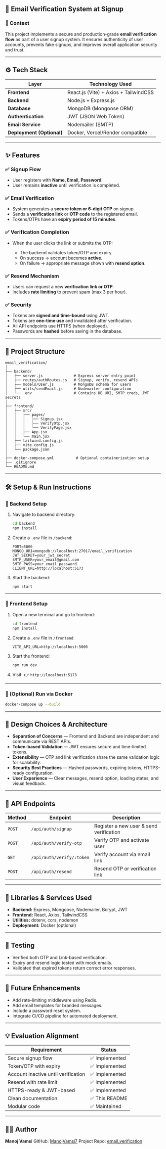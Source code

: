 ## 📨 Email Verification System at Signup

### 📘 **Context**

This project implements a secure and production-grade **email verification flow** as part of a user signup system.
It ensures authenticity of user accounts, prevents fake signups, and improves overall application security and trust.

---

## ⚙️ **Tech Stack**

| Layer                     | Technology Used                       |
| ------------------------- | ------------------------------------- |
| **Frontend**              | React.js (Vite) + Axios + TailwindCSS |
| **Backend**               | Node.js + Express.js                  |
| **Database**              | MongoDB (Mongoose ORM)                |
| **Authentication**        | JWT (JSON Web Token)                  |
| **Email Service**         | Nodemailer (SMTP)                     |
| **Deployment (Optional)** | Docker, Vercel/Render compatible      |

---

## ✨ **Features**

### ✅ Signup Flow

* User registers with **Name, Email, Password**.
* User remains **inactive** until verification is completed.

### ✅ Email Verification

* System generates a **secure token or 6-digit OTP** on signup.
* Sends a **verification link** or **OTP code** to the registered email.
* Tokens/OTPs have an **expiry period of 15 minutes**.

### ✅ Verification Completion

* When the user clicks the link or submits the OTP:

  * The backend validates token/OTP and expiry.
  * On success → account becomes **active**.
  * On failure → appropriate message shown with **resend option**.

### ✅ Resend Mechanism

* Users can request a new **verification link or OTP**.
* Includes **rate limiting** to prevent spam (max 3 per hour).

### ✅ Security

* Tokens are **signed and time-bound** using JWT.
* Tokens are **one-time use** and invalidated after verification.
* All API endpoints use HTTPS (when deployed).
* Passwords are **hashed** before saving in the database.

---

## 🧱 **Project Structure**

```
email_verification/
│
├── backend/
│   ├── server.js              # Express server entry point
│   ├── routes/authRoutes.js   # Signup, verify, resend APIs
│   ├── models/User.js         # MongoDB schema for users
│   ├── utils/sendEmail.js     # Nodemailer configuration
│   └── .env                   # Contains DB URI, SMTP creds, JWT secrets
│
├── frontend/
│   ├── src/
│   │   ├── pages/
│   │   │   ├── Signup.jsx
│   │   │   ├── VerifyOtp.jsx
│   │   │   └── VerifyPage.jsx
│   │   ├── App.jsx
│   │   └── main.jsx
│   ├── tailwind.config.js
│   ├── vite.config.js
│   └── package.json
│
├── docker-compose.yml          # Optional containerization setup
├── .gitignore
└── README.md
```

---

## 🛠️ **Setup & Run Instructions**

### 🔹 Backend Setup

1. Navigate to backend directory:

   ```bash
   cd backend
   npm install
   ```
2. Create a `.env` file in `/backend`:

   ```env
   PORT=5000
   MONGO_URI=mongodb://localhost:27017/email_verification
   JWT_SECRET=your_jwt_secret
   SMTP_USER=your_email@gmail.com
   SMTP_PASS=your_email_password
   CLIENT_URL=http://localhost:5173
   ```
3. Start the backend:

   ```bash
   npm start
   ```

---

### 🔹 Frontend Setup

1. Open a new terminal and go to frontend:

   ```bash
   cd frontend
   npm install
   ```
2. Create a `.env` file in `/frontend`:

   ```env
   VITE_API_URL=http://localhost:5000
   ```
3. Start the frontend:

   ```bash
   npm run dev
   ```
4. Visit:
   👉 `http://localhost:5173`

---

### 🔹 (Optional) Run via Docker

```bash
docker-compose up --build
```

---

## 🧩 **Design Choices & Architecture**

* **Separation of Concerns** — Frontend and Backend are independent and communicate via REST APIs.
* **Token-based Validation** — JWT ensures secure and time-limited tokens.
* **Extensibility** — OTP and link verification share the same validation logic for scalability.
* **Security Best Practices** — Hashed passwords, expiring tokens, HTTPS-ready configuration.
* **User Experience** — Clear messages, resend option, loading states, and visual feedback.

---

## 📧 **API Endpoints**

| Method | Endpoint                  | Description                             |
| ------ | ------------------------- | --------------------------------------- |
| `POST` | `/api/auth/signup`        | Register a new user & send verification |
| `POST` | `/api/auth/verify-otp`    | Verify OTP and activate user            |
| `GET`  | `/api/auth/verify/:token` | Verify account via email link           |
| `POST` | `/api/auth/resend`        | Resend OTP or verification link         |

---

## 🧠 **Libraries & Services Used**

* **Backend:** Express, Mongoose, Nodemailer, Bcrypt, JWT
* **Frontend:** React, Axios, TailwindCSS
* **Utilities:** dotenv, cors, nodemon
* **Deployment:** Docker (optional)

---

## 🧪 **Testing**

* Verified both OTP and Link-based verification.
* Expiry and resend logic tested with mock emails.
* Validated that expired tokens return correct error responses.

---

## 🚀 **Future Enhancements**

* Add rate-limiting middleware using Redis.
* Add email templates for branded messages.
* Include a password reset system.
* Integrate CI/CD pipeline for automated deployment.

---

## 💡 **Evaluation Alignment**

| Requirement                         | Status        |
| ----------------------------------- | ------------- |
| Secure signup flow                  | ✅ Implemented |
| Token/OTP with expiry               | ✅ Implemented |
| Account inactive until verification | ✅ Implemented |
| Resend with rate limit              | ✅ Implemented |
| HTTPS-ready & JWT-based             | ✅ Implemented |
| Clean documentation                 | ✅ This README |
| Modular code                        | ✅ Maintained  |

---

## 👨‍💻 **Author**

**Manoj Vamsi**
GitHub: [ManojVamsi7](https://github.com/ManojVamsi7)
Project Repo: [email_verification](https://github.com/ManojVamsi7/email_verification)
